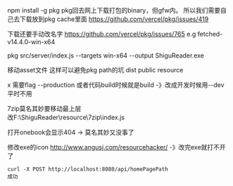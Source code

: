 
npm install -g pkg
    pkg回去网上下载打包的binary，但gfw内。
    所以我们需要自己去下载放到pkg cache里面
    https://github.com/vercel/pkg/issues/419

下载还要手动改名字
    https://github.com/vercel/pkg/issues/765
    e.g fetched-v14.4.0-win-x64
    
pkg src/server/index.js --targets win-x64  --output ShiguReader.exe

移动asset文件 这样可以避免pkg path的坑
    dist
    public
    resource

x
需要flag
    --production 或者代码build时候就是build
    -》改成开发时候用--dev 平时不用

7zip莫名其妙要移动最上层  
    改F:\ShiguReader\resource\7zip\index.js 

打开onebook会显示404 -> 莫名其妙又没事了

修改exe的icon
    http://www.angusj.com/resourcehacker/
    -》改完exe就打不开了

    curl -X POST http://localhost:8080/api/homePagePath
    成功
